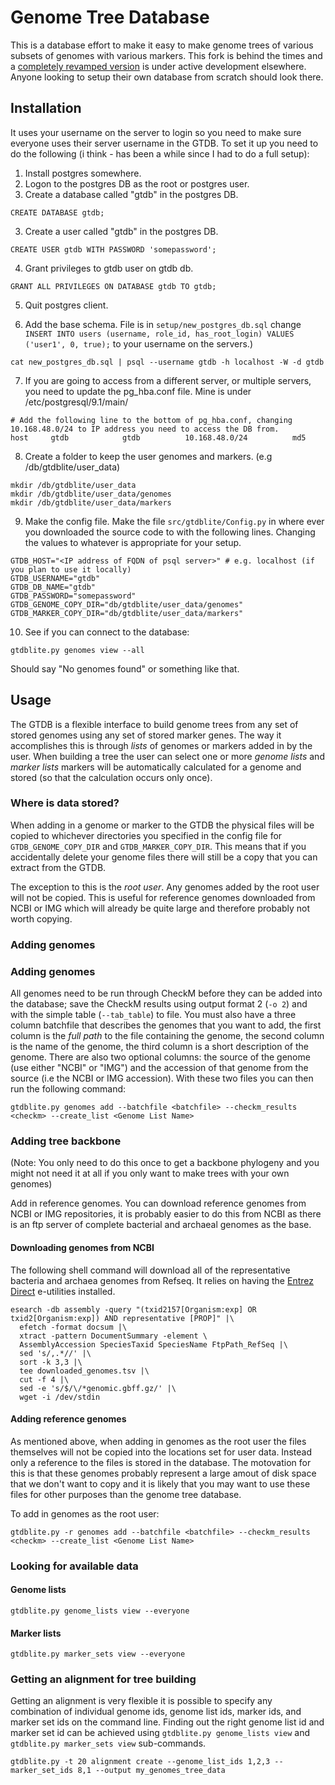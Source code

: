 # Genome Tree Database
This is a database effort to make it easy to make genome trees 
of various subsets of genomes with various markers. This fork
is behind the times and a [completely revamped version](https://github.com/Ecogenomics/GTDBNCBI)
is under active development elsewhere. Anyone looking to setup
their own database from scratch should look there.

## Installation
It uses your username on the server to login so you need to make sure
everyone uses their server username in the GTDB.  To set it up you need
to do the following (i think - has been a while since I had to do a
full setup):

1. Install postgres somewhere. 
2. Logon to the postgres DB as the root or postgres user.
3. Create a database called "gtdb" in the postgres DB.
```
CREATE DATABASE gtdb;
```
3. Create a user called "gtdb" in the postgres DB.
```
CREATE USER gtdb WITH PASSWORD 'somepassword';
```
4. Grant privileges to gtdb user on gtdb db.
```
GRANT ALL PRIVILEGES ON DATABASE gtdb TO gtdb;
```
5. Quit postgres client.

6. Add the base schema. File is in `setup/new_postgres_db.sql` change `INSERT INTO users (username, role_id, has_root_login) VALUES ('user1', 0, true);` to your username on the servers.)

``` 
cat new_postgres_db.sql | psql --username gtdb -h localhost -W -d gtdb
```

7.  If you are going to access from a different server, or multiple servers, you need to update the pg_hba.conf file. Mine is under /etc/postgresql/9.1/main/
```
# Add the following line to the bottom of pg_hba.conf, changing 10.168.48.0/24 to IP address you need to access the DB from.
host     gtdb            gtdb          10.168.48.0/24          md5
```
8.  Create a folder to keep the user genomes and markers. (e.g /db/gtdblite/user_data)
```    
mkdir /db/gtdblite/user_data
mkdir /db/gtdblite/user_data/genomes
mkdir /db/gtdblite/user_data/markers
```
9.  Make the config file. Make the file `src/gtdblite/Config.py` in where ever you downloaded the source code to
    with the following lines. Changing the values to whatever is appropriate for your setup.
```    
GTDB_HOST="<IP address of FQDN of psql server>" # e.g. localhost (if you plan to use it locally)
GTDB_USERNAME="gtdb"
GTDB_DB_NAME="gtdb"
GTDB_PASSWORD="somepassword"
GTDB_GENOME_COPY_DIR="db/gtdblite/user_data/genomes"
GTDB_MARKER_COPY_DIR="db/gtdblite/user_data/markers"
```

10. See if you can connect to the database:
```
gtdblite.py genomes view --all
```
Should say "No genomes found" or something like that.

## Usage

The GTDB is a flexible interface to build genome trees from any
set of stored genomes using any set of stored marker genes. The 
way it accomplishes this is through *lists* of genomes or markers
added in by the user. When building a tree the user can select
one or more *genome lists* and *marker lists* markers will be 
automatically calculated for a genome and stored (so that the
calculation occurs only once).

### Where is data stored?
When adding in a genome or marker to the GTDB the physical files
will be copied to whichever directories you specified in the 
config file for `GTDB_GENOME_COPY_DIR` and `GTDB_MARKER_COPY_DIR`.
This means that if you accidentally delete your genome files there
will still be a copy that you can extract from the GTDB.

The exception to this is the *root user*. Any genomes added by the
root user will not be copied. This is useful for reference genomes
downloaded from NCBI or IMG which will already be quite large and
therefore probably not worth copying.

### Adding genomes


### Adding genomes

All genomes need to be run through CheckM before
they can be added into the database; save the CheckM results using
output format 2 (`-o 2`) and with the simple table (`--tab_table`)
to file. You must also have a three column batchfile that describes
the genomes that you want to add, the first column is the *full
path* to the file containing the genome, the second column is the
name of the genome, the third column is a short description of the genome.
There are also two optional columns: the source of the genome
(use either "NCBI" or "IMG") and the accession
of that genome from the source (i.e the NCBI or IMG accession). 
With these two files you can then run the following command:

```
gtdblite.py genomes add --batchfile <batchfile> --checkm_results <checkm> --create_list <Genome List Name>
```

### Adding tree backbone

(Note: You only need to do this once to get a backbone phylogeny
and you might not need it at all if you only want to make trees
with your own genomes)

Add in reference genomes. You can download reference genomes from
NCBI or IMG repositories, it is probably easier to do this from
NCBI as there is an ftp server of complete bacterial and archaeal
genomes as the base.

#### Downloading genomes from NCBI

The following shell command will download all of the representative
bacteria and archaea genomes from Refseq. It relies on having the
[Entrez Direct](https://www.ncbi.nlm.nih.gov/books/NBK179288/)
e-utilities installed. 
```
esearch -db assembly -query "(txid2157[Organism:exp] OR txid2[Organism:exp]) AND representative [PROP]" |\
  efetch -format docsum |\
  xtract -pattern DocumentSummary -element \
  AssemblyAccession SpeciesTaxid SpeciesName FtpPath_RefSeq |\
  sed 's/,.*//' |\
  sort -k 3,3 |\
  tee downloaded_genomes.tsv |\
  cut -f 4 |\
  sed -e 's/$/\/*genomic.gbff.gz/' |\
  wget -i /dev/stdin
```

#### Adding reference genomes
As mentioned above, when adding in genomes as the root
user the files themselves will not be
copied into the locations set for user data. Instead only a reference
to the files is stored in the database. The motovation for this is
that these genomes probably represent a large amout of disk space that
we don't want to copy and it is likely that you may want to use these
files for other purposes than the genome tree database. 

To add in genomes as the root user:
```
gtdblite.py -r genomes add --batchfile <batchfile> --checkm_results <checkm> --create_list <Genome List Name>
```

### Looking for available data

#### Genome lists
```
gtdblite.py genome_lists view --everyone
```

#### Marker lists
```
gtdblite.py marker_sets view --everyone
```

### Getting an alignment for tree building
Getting an alignment is very flexible it is possible to specify any
combination of individual genome ids, genome list ids, marker ids, and
marker set ids on the command line. Finding out the right genome list id
and marker set id can be achieved using `gtdblite.py genome_lists view`
and `gtdblite.py marker_sets view` sub-commands.
```
gtdblite.py -t 20 alignment create --genome_list_ids 1,2,3 --marker_set_ids 8,1 --output my_genomes_tree_data
```
